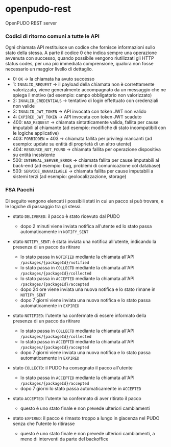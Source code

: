 # openpudo-rest
OpenPUDO REST server

### Codici di ritorno comuni a tutte le API
Ogni chiamata API restituisce un codice che fornisce informazioni sullo stato della stessa.
A parte il codice 0 che indica sempre una operazione avvenuta con successo, quando possibile vengono riutilizzati gli HTTP status codes,
per una più immediata comprensione, qualora non fosse necessario un maggior livello di dettaglio.  
- 0: `OK` -> la chiamata ha avuto successo
- 1: `INVALID_REQUEST` -> il payload della chiamata non è correttamente valorizzato,
  viene generalmente accompagnato da un messaggio che ne spiega il motivo (ad esempio: campo obbligatorio non valorizzato)
- 2: `INVALID_CREDENTIALS` -> tentativo di login effettuato con credenziali non valide
- 3: `INVALID_JWT_TOKEN` -> API invocata con token JWT non valido
- 4: `EXPIRED_JWT_TOKEN` -> API invocata con token JWT scaduto
- 400: `BAD_REQUEST` -> chiamata sintatticamente valida, fallita per cause imputabili al chiamante (ad esempio: modifiche di stato incompatibili con le logiche applicative)
- 403: `FORBIDDEN` = 403 -> chiamata fallita per privilegi mancanti (ad esempio: update su entità di proprietà di un altro utente)
- 404: `RESOURCE_NOT_FOUND` -> chiamata fallita per operazione dispositiva su entità inesistente
- 500: `INTERNAL_SERVER_ERROR` -> chiamata fallita per cause imputabili al back-end (ad esempio: bug, problemi di comunicazione col database)
- 503: `SERVICE_UNAVAILABLE` -> chiamata fallita per cause imputabili a sistemi terzi (ad esempio: geolocalizzazione, storage)

### FSA Pacchi
Di seguito vengono elencati i possibili stati in cui un pacco si può trovare, e le logiche di passaggio tra gli stessi.

- stato `DELIVERED`: il pacco è stato ricevuto dal PUDO  
    - dopo 2 minuti viene inviata notifica all'utente ed lo stato passa automaticamente in `NOTIFY_SENT`

- stato `NOTIFY_SENT`: è stata inviata una notifica all'utente, indicando la presenza di un pacco da ritirare
    - lo stato passa in `NOTIFIED` mediante la chiamata all'API `/packages/{packageId}/notified`
    - lo stato passa in `COLLECTD` mediante la chiamata all'API `/packages/{packageId}/collected`
    - lo stato passa in `ACCEPTED` mediante la chiamata all'API `/packages/{packageId}/accepted`
    - dopo 24 ore viene inviata una nuova notifica e lo stato rimane in `NOTIFY_SENT`
    - dopo 7 giorni viene inviata una nuova notifica e lo stato passa automaticamente in `EXPIRED`

- stato `NOTIFIED`: l'utente ha confermate di essere informato della presenza di un pacco da ritirare
    - lo stato passa in `COLLECTD` mediante la chiamata all'API `/packages/{packageId}/collected`
    - lo stato passa in `ACCEPTED` mediante la chiamata all'API `/packages/{packageId}/accepted`
    - dopo 7 giorni viene inviata una nuova notifica e lo stato passa automaticamente in `EXPIRED`

- stato `COLLECTD`: il PUDO ha consegnato il pacco all'utente
    - lo stato passa in `ACCEPTED` mediante la chiamata all'API `/packages/{packageId}/accepted`
    - dopo 7 giorni lo stato passa automaticamente in `ACCEPTED`

- stato `ACCEPTED`: l'utente ha confermato di aver ritirato il pacco
    - questo è uno stato finale e non prevede ulteriori cambiamenti

- stato `EXPIRED`: il pacco è rimasto troppo a lungo in giacenza nel PUDO senza che l'utente lo ritirasse
    - questo è uno stato finale e non prevede ulteriori cambiamenti, a meno di interventi da parte del backoffice
